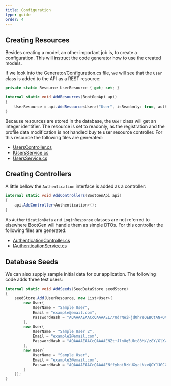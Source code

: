 ```yaml
---
title: Configuration
type: guide
order: 4
---
```


## Creating Resources

Besides creating a model, an other important job is, to create a configuration. This will instruct the code generator how to use the created models.

If we look into the Generator/Configuration.cs file, we will see that the `User` class is added to the API as a REST resource:

```csharp
private static Resource UserResource { get; set; }

internal static void AddResources(BootGenApi api)
{
    UserResource = api.AddResource<User>("User", isReadonly: true, authenticate: true);
}
```

Because resources are stored in the database, the `User` class will get an integer identifier. The resource is set to readonly, as the registration and the profile data modification is not handled buy te user resource controller. For this resource the following files are generated:
 * [UsersController.cs](https://github.com/BootGen/BootGenVue/blob/master/WebProject/Controllers/UsersController.cs)
 * [IUsersService.cs](https://github.com/BootGen/BootGenVue/blob/master/WebProject/Services/IUsersService.cs)
 * [UsersService.cs](https://github.com/BootGen/BootGenVue/blob/master/WebProject/Services/UsersService.cs)

## Creating Controllers

A little bellow the `Authentication` interface is added as a controller:

```csharp
internal static void AddControllers(BootGenApi api)
{
    api.AddController<Authentication>();
}
```

As `AuthenticationData` and `LoginResponse` classes are not referred to elsewhere BootGen will handle them as simple DTOs. For this controller the following files are generated:
 * [AuthenticationController.cs](https://github.com/BootGen/BootGenVue/blob/master/WebProject/Controllers/AuthenticationController.cs)
 * [IAuthenticationService.cs](https://github.com/BootGen/BootGenVue/blob/master/WebProject/Services/IAuthenticationService.cs)

## Database Seeds

We can also supply sample initial data for our application. The following code adds three test users:

```csharp
internal static void AddSeeds(SeedDataStore seedStore)
{
    seedStore.Add(UserResource, new List<User>{
        new User{
            UserName = "Sample User",
            Email = "example@email.com",
            PasswordHash = "AQAAAAEAACcQAAAAEL//UdrNeiFjd0hYeQEBOtAN+OXME8tu8kNMTg4wZUrBSt1/t0Okfs389I82ZaIU2Q==" //password123
        },
        new User{
            UserName = "Sample User 2",
            Email = "example2@email.com",
            PasswordHash = "AQAAAAEAACcQAAAAENZt+JlnUq5Ukt83M//z8Y/GlXWwYj6d260pmjQEz3Usac29eNfhmZTXHCGVOz70Hg==" //password123
        },
        new User{
            UserName = "Sample User",
            Email = "example3@email.com",
            PasswordHash = "AQAAAAEAACcQAAAAENffyhoiBzkUXycLNzvQOYJJGCXsXw+7U2ZL1ED+kCFCnDmL4yGGQT7Xkr4ZaNV8/A==" //password123
        }
    });
}
```
